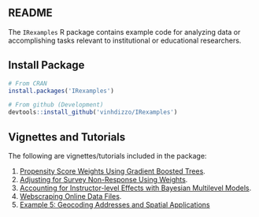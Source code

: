 ## README
The `IRexamples` R package contains example code for analyzing data or accomplishing tasks relevant to institutional or educational researchers.

## Install Package
```R
# From CRAN
install.packages('IRexamples')

# From github (Development)
devtools::install_github('vinhdizzo/IRexamples')
```

## Vignettes and Tutorials
The following are vignettes/tutorials included in the package:

1. [Propensity Score Weights Using Gradient Boosted Trees](https://CRAN.R-project.org/package=IRexamples/vignettes/Ex-01-Propensity-Score-Weights-Using-GBM.html).
2. [Adjusting for Survey Non-Response Using Weights](https://CRAN.R-project.org/package=IRexamples/vignettes/Ex-02-Adjusting-For-Survey-Non-Response-Using-Weights.html).
3. [Accounting for Instructor-level Effects with Bayesian Multilevel Models](https://CRAN.R-project.org/package=IRexamples/vignettes/Ex-03-Instructor-Level-Effects-With-Bayesian-Multilevel-Models.html).
4. [Webscraping Online Data Files](https://CRAN.R-project.org/package=IRexamples/vignettes/Ex-04-Webscraping-Online-Data-Files.html).
5. [Example 5: Geocoding Addresses and Spatial Applications](https://CRAN.R-project.org/package=IRexamples/vignettes/Ex-05-Geocoding-Addresses.html)
